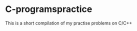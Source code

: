 C-programspractice
==================

This is a short compilation of my practise problems on C/C++
